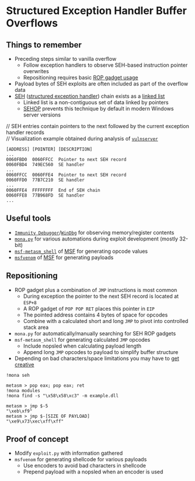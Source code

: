 # Structured Exception Handler Buffer Overflows

## Things to remember
  *  Preceding steps similar to vanilla overflow
      *  Follow exception handlers to observe SEH-based instruction pointer overwrites
      *  Repositioning requires basic [ROP gadget usage](https://www.ired.team/offensive-security/code-injection-process-injection/binary-exploitation/rop-chaining-return-oriented-programming)
  *  Payload bytes of SEH exploits are often included as part of the overflow data
  *  [SEH](https://fuzzysecurity.com/tutorials/expDev/3.html) ([structured exception handler](https://learn.microsoft.com/en-us/windows/win32/debug/structured-exception-handling)) chain exists as a [linked list](https://www.andrew.cmu.edu/course/15-121/lectures/Linked%20Lists/linked%20lists.html)
      *  Linked list is a non-contiguous set of data linked by pointers
      *  [SEHOP](https://support.microsoft.com/en-us/topic/how-to-enable-structured-exception-handling-overwrite-protection-sehop-in-windows-operating-systems-8d4595f7-827f-72ee-8c34-fa8e0fe7b915) prevents this technique by default in modern Windows server versions

// SEH entries contain pointers to the next followed by the current exception handler records  
// Visualization example obtained during analysis of [`vulnserver`](https://github.com/stephenbradshaw/vulnserver)
```
[ADDRESS] [POINTER] [DESCRIPTION]
...
0060FBD0  0060FFCC  Pointer to next SEH record
0060FBD4  749EC560  SE handler
...
0060FFCC  0060FFE4  Pointer to next SEH record
0060FFD0  77B7C210  SE handler
...
0060FFE4  FFFFFFFF  End of SEH chain
0060FFE8  77B968FD  SE handler
...
```

## Useful tools
  *  [`Immunity Debugger`](https://www.immunityinc.com/products/debugger/)/[`WinDbg`](https://learn.microsoft.com/en-us/windows-hardware/drivers/debugger/) for observing memory/register contents
  *  [`mona.py`](https://github.com/corelan/mona) for various automations during exploit development (mostly 32-bit)
  *  [`msf-metasm_shell`](https://www.kali.org/tools/metasploit-framework/#msf-metasm_shell) of [MSF](https://docs.metasploit.com/) for generating opcode values
  *  [`msfvenom`](https://www.kali.org/tools/metasploit-framework/#msfvenom) of [MSF](https://docs.metasploit.com/) for generating payloads

## Repositioning
  *  ROP gadget plus a combination of `JMP` instructions is most common
      *  During exception the pointer to the next SEH record is located at `ESP+8`
      *  A ROP gadget of `POP POP RET` places this pointer in `EIP`
      *  The pointed address contains 4 bytes of space for opcodes
      *  Combine with a calculated short and long `JMP` to pivot into controlled stack area
  *  `mona.py` for automatically/manually searching for SEH ROP gadgets
  *  `msf-metasm_shell` for generating calculated `JMP` opcodes
      *  Include nopsled when calculating payload length
      *  Append long `JMP` opcodes to payload to simplify buffer structure
  *  Depending on bad characters/space limitations you may have to [get creative](https://web.stanford.edu/class/cs107/resources/x86-64-reference.pdf)

```
!mona seh
```

```
metasm > pop eax; pop eax; ret
!mona modules
!mona find -s "\x58\x58\xc3" -m example.dll
```

```
metasm > jmp $-5
"\xeb\xf9"
metasm > jmp $-[SIZE OF PAYLOAD]
"\xe9\x73\xec\xff\xff"
```

## Proof of concept
  *  Modify `exploit.py` with information gathered  
  *  `msfvenom` for generating shellcode for various payloads
      *  Use encoders to avoid bad characters in shellcode
      *  Prepend payload with a nopsled when an encoder is used
